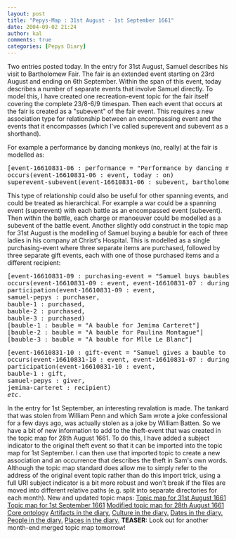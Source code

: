 ```yaml
---
layout: post
title: "Pepys-Map : 31st August - 1st September 1661"
date: 2004-09-02 21:24
author: kal
comments: true
categories: [Pepys Diary]
---
```

Two entries posted today.
In the entry for 31st August, Samuel describes his visit to Bartholomew Fair. The fair is an extended event starting on 23rd August and ending on 6th September. Within the span of this event, today describes a number of separate events that involve Samuel directly. To model this, I have created one recreation-event topic for the fair itself covering the complete 23/8-6/9 timespan. Then each event that occurs at the fair is created as a "subevent" of the fair event. This requires a new association type for relationship between an encompassing event and the events that it encompasses (which I've called superevent and subevent as a shorthand).

<!--more-->
For example a performance by dancing monkeys (no, really) at the fair is modelled as:
<pre>
[event-16610831-06 : performance = "Performance by dancing monkeys at Bartholomew Fair (31st August 1661)";"16610831-06"]
occurs(event-16610831-06 : event, today : on)
superevent-subevent(event-16610831-06 : subevent, bartholomew-fair : superevent)
</pre>
This type of relationship could also be useful for other spanning events, and could be treated as hierarchical. For example a war could be a spanning event (superevent) with each battle as an encompassed event (subevent). Then within the battle, each charge or manoeuver could be modelled as a subevent of the battle event.
Another slightly odd construct in the topic map for 31st August is the modelling of Samuel buying a bauble for each of three ladies in his company at Christ's Hospital. This is modelled as a single purchasing-event where three separate items are purchased, followed by three separate gift events, each with one of those purchased items and a different recipient:
<pre>
[event-16610831-09 : purchasing-event = "Samuel buys baubles for the ladies (31st August 1661)";"16610831-09"]
occurs(event-16610831-09 : event, event-16610831-07 : during)
participation(event-16610831-09 : event,
samuel-pepys : purchaser,
bauble-1 : purchased,
bauble-2 : purchased,
bauble-3 : purchased)
[bauble-1 : bauble = "A bauble for Jemima Carteret"]
[bauble-2 : bauble = "A bauble for Paulina Montague"]
[bauble-3 : bauble = "A bauble for Mlle Le Blanc"]</pre>
<pre>[event-16610831-10 : gift-event = "Samuel gives a bauble to Jemima Carteret (31st August 1661)";"16610831-10"]
occurs(event-16610831-10 : event, event-16610831-07 : during)
participation(event-16610831-10 : event,
bauble-1 : gift,
samuel-pepys : giver,
jemima-carteret : recipient)
<em>etc.</em>
</pre>
In the entry for 1st September, an interesting revalation is made. The tankard that was stolen from William Penn and which Sam wrote a joke confessional for a few days ago, was actually stolen as a joke by William Batten. So we have a bit of new information to add to the theft-event that was created in the topic map for 28th August 1661. To do this, I have added a subject indicator to the original theft event so that it can be imported into the topic map for 1st September. I can then use that imported topic to create a new association and an occurrence that describes the theft in Sam's own words. Although the topic map standard does allow me to simply refer to the address of the original event topic rather than do this import trick, using a full URI subject indicator is a bit more robust and won't break if the files are moved into different relative paths (e.g. split into separate directories for each month).
New and updated topic maps:
<a href="http://www.techquila.com/blog/archives/16610831.ltm">Topic map for 31st August 1661</a>
<a href="http://www.techquila.com/blog/archives/16610901.ltm">Topic map for 1st September 1661</a>
<a href="http://www.techquila.com/blog/archives/16610828.ltm">Modified topic map for 28th August 1661</a>
<a href="http://www.techquila.com/blog/archives/pepys-diary-ontology.ltm">Core ontology</a>
<a href="http://www.techquila.com/blog/archives/pepys-diary-artifacts.ltm">Artifacts in the diary.</a>
<a href="http://www.techquila.com/blog/archives/pepys-diary-culture.ltm">Culture in the diary.</a>
<a href="http://www.techquila.com/blog/archives/pepys-diary-dates.ltm">Dates in the diary.</a>
<a href="http://www.techquila.com/blog/archives/pepys-diary-people.ltm">People in the diary.</a>
<a href="http://www.techquila.com/blog/archives/pepys-diary-places.ltm">Places in the diary.</a>
<strong>TEASER:</strong> Look out for another month-end merged topic map tomorrow!

